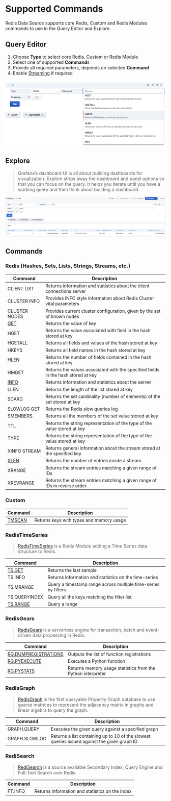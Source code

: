 # Supported Commands

Redis Data Source supports core Redis, Custom and Redis Modules commands to use in the Query Editor and Explore.

## Query Editor

1. Choose **Type** to select core Redis, Custom or Redis Module
2. Select one of supported **Command**s
3. Provide all required parameters, depends on selected **Command**
4. Enable [Streaming](streaming.md) if required

![Query Editor](../images/redis-datasource/query.png)

## Explore

> Grafana’s dashboard UI is all about building dashboards for visualization. Explore strips away the dashboard and panel options so that you can focus on the query. It helps you iterate until you have a working query and then think about building a dashboard.

![Explore](../images/redis-datasource/explore.png)

## Commands

### Redis (Hashes, Sets, Lists, Strings, Streams, etc.)

| Command               | Description                                                                       |
| --------------------- | --------------------------------------------------------------------------------- |
| CLIENT LIST           | Returns information and statistics about the client connections server            |
| CLUSTER INFO          | Provides INFO style information about Redis Cluster vital parameters              |
| CLUSTER NODES         | Provides current cluster configuration, given by the set of known nodes           |
| [GET](redis/GET.md)   | Returns the value of key                                                          |
| HGET                  | Returns the value associated with field in the hash stored at key                 |
| HGETALL               | Returns all fields and values of the hash stored at key                           |
| HKEYS                 | Returns all field names in the hash stored at key                                 |
| HLEN                  | Returns the number of fields contained in the hash stored at key                  |
| HMGET                 | Returns the values associated with the specified fields in the hash stored at key |
| [INFO](redis/INFO.md) | Returns information and statistics about the server                               |
| LLEN                  | Returns the length of the list stored at key                                      |
| SCARD                 | Returns the set cardinality (number of elements) of the set stored at key         |
| SLOWLOG GET           | Returns the Redis slow queries log                                                |
| SMEMBERS              | Returns all the members of the set value stored at key                            |
| TTL                   | Returns the string representation of the type of the value stored at key          |
| TYPE                  | Returns the string representation of the type of the value stored at key          |
| XINFO STREAM          | Returns general information about the stream stored at the specified key          |
| [XLEN](redis/XLEN.md) | Returns the number of entries inside a stream                                     |
| XRANGE                | Returns the stream entries matching a given range of IDs                          |
| XREVRANGE             | Returns the stream entries matching a given range of IDs in reverse order         |

### Custom

| Command                    | Description                              |
| -------------------------- | ---------------------------------------- |
| [TMSCAN](custom/TMSCAN.md) | Returns keys with types and memory usage |

### RedisTimeSeries

> [RedisTimeSeries](https://oss.redislabs.com/redistimeseries/) is a Redis Module adding a Time Series data structure to Redis.

| Command                                  | Description                                                    |
| ---------------------------------------- | -------------------------------------------------------------- |
| [TS.GET](redis-timeseries/TS-GET.md)     | Returns the last sample                                        |
| TS.INFO                                  | Returns information and statistics on the time-series          |
| TS.MRANGE                                | Query a timestamp range across multiple time-series by filters |
| TS.QUERYINDEX                            | Query all the keys matching the filter list                    |
| [TS.RANGE](redis-timeseries/TS-RANGE.md) | Query a range                                                  |

### RedisGears

> [RedisGears](https://oss.redislabs.com/redisgears/) is a serverless engine for transaction, batch and event-driven data processing in Redis.

| Command                                                     | Description                                                 |
| ----------------------------------------------------------- | ----------------------------------------------------------- |
| [RG.DUMPREGISTRATIONS](redis-gears/RG-DUMPREGISTRATIONS.md) | Outputs the list of function registrations                  |
| [RG.PYEXECUTE](redis-gears/RG-PYEXECUTE.md)                 | Executes a Python function                                  |
| [RG.PYSTATS](redis-gears/RG-PYSTATS.md)                     | Returns memory usage statistics from the Python interpreter |

### RedisGraph

> [RedisGraph](https://oss.redislabs.com/redisgraph/) is the first queryable Property Graph database to use sparse matrices to represent the adjacency matrix in graphs and linear algebra to query the graph.

| Command       | Description                                                                                 |
| ------------- | ------------------------------------------------------------------------------------------- |
| GRAPH.QUERY   | Executes the given query against a specified graph                                          |
| GRAPH.SLOWLOG | Returns a list containing up to 10 of the slowest queries issued against the given graph ID |

### RediSearch

> [RediSearch](https://oss.redislabs.com/redisearch/) is a source available Secondary Index, Query Engine and Full-Text Search over Redis.

| Command | Description                                     |
| ------- | ----------------------------------------------- |
| FT.INFO | Returns information and statistics on the index |
